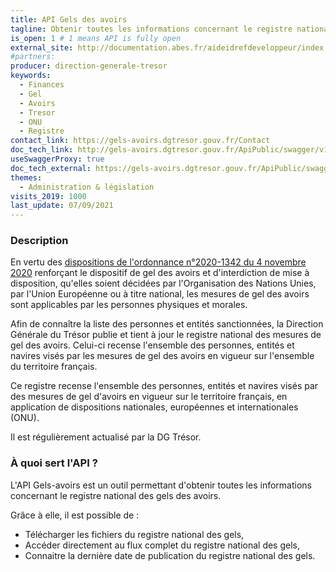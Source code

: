 ```yaml
---
title: API Gels des avoirs
tagline: Obtenir toutes les informations concernant le registre national des gels des avoirs
is_open: 1 # 1 means API is fully open
external_site: http://documentation.abes.fr/aideidrefdeveloppeur/index.html#WebServiceRest
#partners:
producer: direction-generale-tresor
keywords:
  - Finances
  - Gel
  - Avoirs
  - Tresor
  - ONU
  - Registre
contact_link: https://gels-avoirs.dgtresor.gouv.fr/Contact
doc_tech_link: http://gels-avoirs.dgtresor.gouv.fr/ApiPublic/swagger/v1/swagger.json
useSwaggerProxy: true
doc_tech_external: https://gels-avoirs.dgtresor.gouv.fr/ApiPublic/swagger/v1/swagger.json
themes:
  - Administration & législation
visits_2019: 1000
last_update: 07/09/2021
---
```


### Description

En vertu des [dispositions de l'ordonnance n°2020-1342 du 4 novembre 2020](https://www.legifrance.gouv.fr/jorf/id/JORFTEXT000042494872/) renforçant le dispositif de gel des avoirs et d'interdiction de mise à disposition, qu'elles soient décidées par l'Organisation des Nations Unies, par l'Union Européenne ou à titre national, les mesures de gel des avoirs sont applicables par les personnes physiques et morales.

Afin de connaître la liste des personnes et entités sanctionnées, la Direction Générale du Trésor publie et tient à jour le registre national des mesures de gel des avoirs. Celui-ci recense l'ensemble des personnes, entités et navires visés par les mesures de gel des avoirs en vigueur sur l'ensemble du territoire français.

Ce registre recense l'ensemble des personnes, entités et navires visés par des mesures de gel d'avoirs en vigueur sur le territoire français, en application de dispositions nationales, européennes et internationales (ONU).

Il est régulièrement actualisé par la DG Trésor.

### À quoi sert l'API ?

L'API Gels-avoirs est un outil permettant d'obtenir toutes les informations concernant le registre national des gels des avoirs.

Grâce à elle, il est possible de :

- Télécharger les fichiers du registre national des gels,
- Accéder directement au flux complet du registre national des gels,
- Connaitre la dernière date de publication du registre national des gels.
